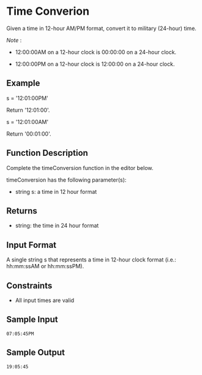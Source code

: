 # Time Converion

Given a time in 12-hour AM/PM format, convert it to military (24-hour) time.

*Note* :

- 12:00:00AM on a 12-hour clock is 00:00:00 on a 24-hour clock.

- 12:00:00PM on a 12-hour clock is 12:00:00 on a 24-hour clock.

## Example

s = '12:01:00PM'

Return '12:01:00'.

s = '12:01:00AM'

Return '00:01:00'.

## Function Description

Complete the timeConversion function in the editor below.

timeConversion has the following parameter(s):

- string s: a time in 12 hour format

## Returns

- string: the time in 24 hour format

## Input Format

A single string s that represents a time in 12-hour clock format (i.e.: hh:mm:ssAM or hh:mm:ssPM).

## Constraints

- All input times are valid

## Sample Input

```07:05:45PM```

## Sample Output

```19:05:45```
